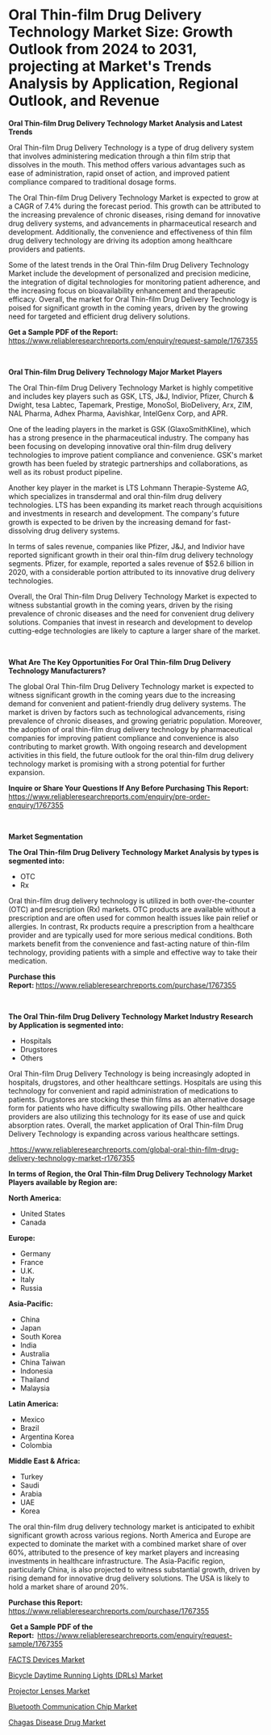 <p><h1>Oral Thin-film Drug Delivery Technology Market Size: Growth Outlook from 2024 to 2031, projecting at Market's Trends Analysis by Application, Regional Outlook, and Revenue</h1></p><p><strong>Oral Thin-film Drug Delivery Technology Market Analysis and Latest Trends</strong></p>
<p><p>Oral Thin-film Drug Delivery Technology is a type of drug delivery system that involves administering medication through a thin film strip that dissolves in the mouth. This method offers various advantages such as ease of administration, rapid onset of action, and improved patient compliance compared to traditional dosage forms.</p><p>The Oral Thin-film Drug Delivery Technology Market is expected to grow at a CAGR of 7.4% during the forecast period. This growth can be attributed to the increasing prevalence of chronic diseases, rising demand for innovative drug delivery systems, and advancements in pharmaceutical research and development. Additionally, the convenience and effectiveness of thin film drug delivery technology are driving its adoption among healthcare providers and patients.</p><p>Some of the latest trends in the Oral Thin-film Drug Delivery Technology Market include the development of personalized and precision medicine, the integration of digital technologies for monitoring patient adherence, and the increasing focus on bioavailability enhancement and therapeutic efficacy. Overall, the market for Oral Thin-film Drug Delivery Technology is poised for significant growth in the coming years, driven by the growing need for targeted and efficient drug delivery solutions.</p></p>
<p><strong>Get a Sample PDF of the Report:&nbsp;</strong> <a href="https://www.reliableresearchreports.com/enquiry/request-sample/1767355">https://www.reliableresearchreports.com/enquiry/request-sample/1767355</a></p>
<p>&nbsp;</p>
<p><strong>Oral Thin-film Drug Delivery Technology Major Market Players</strong></p>
<p><p>The Oral Thin-film Drug Delivery Technology Market is highly competitive and includes key players such as GSK, LTS, J&J, Indivior, Pfizer, Church & Dwight, tesa Labtec, Tapemark, Prestige, MonoSol, BioDelivery, Arx, ZIM, NAL Pharma, Adhex Pharma, Aavishkar, IntelGenx Corp, and APR.</p><p>One of the leading players in the market is GSK (GlaxoSmithKline), which has a strong presence in the pharmaceutical industry. The company has been focusing on developing innovative oral thin-film drug delivery technologies to improve patient compliance and convenience. GSK's market growth has been fueled by strategic partnerships and collaborations, as well as its robust product pipeline.</p><p>Another key player in the market is LTS Lohmann Therapie-Systeme AG, which specializes in transdermal and oral thin-film drug delivery technologies. LTS has been expanding its market reach through acquisitions and investments in research and development. The company's future growth is expected to be driven by the increasing demand for fast-dissolving drug delivery systems.</p><p>In terms of sales revenue, companies like Pfizer, J&J, and Indivior have reported significant growth in their oral thin-film drug delivery technology segments. Pfizer, for example, reported a sales revenue of $52.6 billion in 2020, with a considerable portion attributed to its innovative drug delivery technologies.</p><p>Overall, the Oral Thin-film Drug Delivery Technology Market is expected to witness substantial growth in the coming years, driven by the rising prevalence of chronic diseases and the need for convenient drug delivery solutions. Companies that invest in research and development to develop cutting-edge technologies are likely to capture a larger share of the market.</p></p>
<p>&nbsp;</p>
<p><strong>What Are The Key Opportunities For Oral Thin-film Drug Delivery Technology Manufacturers?</strong></p>
<p><p>The global Oral Thin-film Drug Delivery Technology market is expected to witness significant growth in the coming years due to the increasing demand for convenient and patient-friendly drug delivery systems. The market is driven by factors such as technological advancements, rising prevalence of chronic diseases, and growing geriatric population. Moreover, the adoption of oral thin-film drug delivery technology by pharmaceutical companies for improving patient compliance and convenience is also contributing to market growth. With ongoing research and development activities in this field, the future outlook for the oral thin-film drug delivery technology market is promising with a strong potential for further expansion.</p></p>
<p><strong>Inquire or Share Your Questions If Any Before Purchasing This Report:</strong> <a href="https://www.reliableresearchreports.com/enquiry/pre-order-enquiry/1767355">https://www.reliableresearchreports.com/enquiry/pre-order-enquiry/1767355</a></p>
<p>&nbsp;</p>
<p><strong>Market Segmentation</strong></p>
<p><strong>The Oral Thin-film Drug Delivery Technology Market Analysis by types is segmented into:</strong></p>
<p><ul><li>OTC</li><li>Rx</li></ul></p>
<p><p>Oral thin-film drug delivery technology is utilized in both over-the-counter (OTC) and prescription (Rx) markets. OTC products are available without a prescription and are often used for common health issues like pain relief or allergies. In contrast, Rx products require a prescription from a healthcare provider and are typically used for more serious medical conditions. Both markets benefit from the convenience and fast-acting nature of thin-film technology, providing patients with a simple and effective way to take their medication.</p></p>
<p><strong>Purchase this Report:&nbsp;</strong><a href="https://www.reliableresearchreports.com/purchase/1767355">https://www.reliableresearchreports.com/purchase/1767355</a></p>
<p>&nbsp;</p>
<p><strong>The Oral Thin-film Drug Delivery Technology Market Industry Research by Application is segmented into:</strong></p>
<p><ul><li>Hospitals</li><li>Drugstores</li><li>Others</li></ul></p>
<p><p>Oral Thin-film Drug Delivery Technology is being increasingly adopted in hospitals, drugstores, and other healthcare settings. Hospitals are using this technology for convenient and rapid administration of medications to patients. Drugstores are stocking these thin films as an alternative dosage form for patients who have difficulty swallowing pills. Other healthcare providers are also utilizing this technology for its ease of use and quick absorption rates. Overall, the market application of Oral Thin-film Drug Delivery Technology is expanding across various healthcare settings.</p></p>
<p><a href="https://www.reliableresearchreports.com/global-oral-thin-film-drug-delivery-technology-market-r1767355">&nbsp;https://www.reliableresearchreports.com/global-oral-thin-film-drug-delivery-technology-market-r1767355</a></p>
<p><strong>In terms of Region, the Oral Thin-film Drug Delivery Technology Market Players available by Region are:</strong></p>
<p>
    <p> <strong> North America: </strong>
        <ul>
            <li>United States</li>
            <li>Canada</li>
        </ul>
        </p> 
    <p> <strong> Europe: </strong>
        <ul>
            <li>Germany</li>
            <li>France</li>
            <li>U.K.</li>
            <li>Italy</li>
            <li>Russia</li>
        </ul>
        </p> 
    <p> <strong> Asia-Pacific: </strong>
        <ul>
            <li>China</li>
            <li>Japan</li>
            <li>South Korea</li>
            <li>India</li>
            <li>Australia</li>
            <li>China Taiwan</li>
            <li>Indonesia</li>
            <li>Thailand</li>
            <li>Malaysia</li>
        </ul>
        </p> 
    <p> <strong> Latin America: </strong>
        <ul>
            <li>Mexico</li>
            <li>Brazil</li>
            <li>Argentina Korea</li>
            <li>Colombia</li>
        </ul>
        </p> 
    <p> <strong> Middle East & Africa: </strong>
        <ul>
            <li>Turkey</li>
            <li>Saudi</li>
            <li>Arabia</li>
            <li>UAE</li>
            <li>Korea</li>
        </ul>
    </p>
    </p>
<p><p>The oral thin-film drug delivery technology market is anticipated to exhibit significant growth across various regions. North America and Europe are expected to dominate the market with a combined market share of over 60%, attributed to the presence of key market players and increasing investments in healthcare infrastructure. The Asia-Pacific region, particularly China, is also projected to witness substantial growth, driven by rising demand for innovative drug delivery solutions. The USA is likely to hold a market share of around 20%.</p></p>
<p><strong>Purchase this Report: </strong><a href="https://www.reliableresearchreports.com/purchase/1767355">https://www.reliableresearchreports.com/purchase/1767355</a></p>
<p>&nbsp;<strong>Get a Sample PDF of the Report:&nbsp;&nbsp;</strong><a href="https://www.reliableresearchreports.com/enquiry/request-sample/1767355">https://www.reliableresearchreports.com/enquiry/request-sample/1767355</a></p>
<p><strong></strong></p>
<p><p><a href="https://medium.com/@brendamoreno1988/facts-devices-market-research-report-includes-analysis-on-market-size-share-and-growth-rate-at-6-3-cf805c0d1726">FACTS Devices Market</a></p><p><a href="https://www.linkedin.com/pulse/bicycle-daytime-running-lights-drls-market-size-growth-industry-tzevf?trackingId=PmZ9%2B5xWQzewR3bkS2VgNQ%3D%3D">Bicycle Daytime Running Lights (DRLs) Market</a></p><p><a href="https://medium.com/@sarahhopkins94/projector-lenses-market-size-is-growing-at-cagr-of-12-1-f704f12b1786">Projector Lenses Market</a></p><p><a href="https://www.linkedin.com/pulse/bluetooth-communication-chip-market-size-growing-cagr-fa9ve?trackingId=qE1u%2BHgdQtCMfUN%2Fgo8%2FOw%3D%3D">Bluetooth Communication Chip Market</a></p><p><a href="https://github.com/lylyparadise/Market-Research-Report-List-4/blob/main/chagas-disease-drug-market.md">Chagas Disease Drug Market</a></p></p>